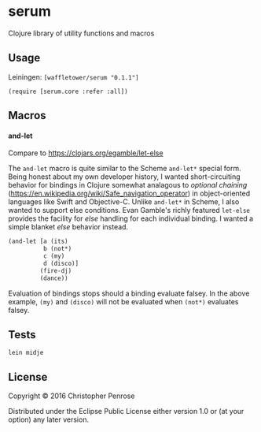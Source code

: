 # serum

Clojure library of utility functions and macros

## Usage

Leiningen:
`[waffletower/serum "0.1.1"]`

`(require [serum.core :refer :all])`

## Macros

#### and-let

Compare to https://clojars.org/egamble/let-else

The `and-let` macro is quite similar to the Scheme `and-let*` special
form.  Being honest about my own developer history, I wanted
short-circuiting behavior for bindings in Clojure somewhat analagous
to _optional chaining_
(https://en.wikipedia.org/wiki/Safe_navigation_operator) in
object-oriented languages like Swift and Objective-C.  Unlike
`and-let*` in Scheme, I also wanted to support else conditions.  Evan
Gamble's richly featured `let-else` provides the facility for _else_
handling for each individual binding.  I wanted a simple blanket
_else_ behavior instead.

``` Clojure
(and-let [a (its)
          b (not*)
          c (my)
          d (disco)]
         (fire-dj)
         (dance))
```

Evaluation of bindings stops should a binding evaluate
falsey.  In the above example, `(my)` and `(disco)` will not be
evaluated when `(not*)` evaluates falsey.

## Tests

`lein midje`

## License

Copyright © 2016 Christopher Penrose

Distributed under the Eclipse Public License either version 1.0 or (at
your option) any later version.
